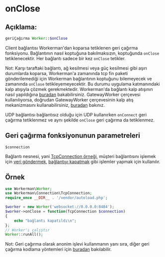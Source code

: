 # onClose
## Açıklama:
```php
geriÇağırma Worker::$onClose
```

Client bağlantısı Workerman'dan koparsa tetiklenen geri çağırma fonksiyonu. Bağlantının nasıl koptuğuna bakılmaksızın, koptuğunda ```onClose``` tetiklenecektir. Her bağlantı sadece bir kez ```onClose``` tetikler.

Not: Karşı taraftaki bağlantı, ağ kesilmesi veya güç kesilmesi gibi aşırı durumlarda koparsa, Workerman'a zamanında tcp fin paketi gönderilemediği için Workerman bağlantının koptuğunu bilemeyecek ve zamanında ```onClose``` tetikleyemeyecektir. Bu durumu uygulama katmanındaki kalp atışıyla çözmek gerekmektedir. Workerman'da bağlantı kalp atışının nasıl yapıldığına [buradan](../faq/heartbeat.md) bakabilirsiniz. GatewayWorker çerçevesi kullanılıyorsa, doğrudan GatewayWorker çerçevesinin kalp atış mekanizmasını kullanabilirsiniz, [buradan](https://doc2.workerman.net/heartbeat.html) bakınız.

UDP bağlantısı bağlantısız olduğu için UDP kullanırken ```onConnect``` geri çağırma tetiklenmez ve aynı şekilde ```onClose``` geri çağırma da tetiklenmez.

## Geri çağırma fonksiyonunun parametreleri

 ``` $connection ```

Bağlantı nesnesi, yani [TcpConnection örneği](../tcp-connection.md), müşteri bağlantısını işlemek için [veri göndermek](../tcp-connection/send.md), [bağlantıyı kapatmak](../tcp-connection/close.md) gibi işlemler yapmak için kullanılır.

## Örnek

```php
use Workerman\Worker;
use Workerman\Connection\TcpConnection;
require_once __DIR__ . '/vendor/autoload.php';

$worker = new Worker('websocket://0.0.0.0:8484');
$worker->onClose = function(TcpConnection $connection)
{
    echo "bağlantı kapatıldı\n";
};
// Worker'ı çalıştır
Worker::runAll();
```

Not: Geri çağırma olarak anonim işlevi kullanmanın yanı sıra, diğer geri çağırma kodlama yöntemleri için [buradan](../faq/callback_methods.md) bakılabilir.
